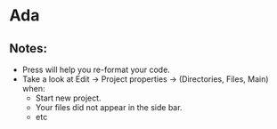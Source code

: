 # Ada

## Notes:
* Press <Tab> will help you re-format your code.
* Take a look at Edit -> Project properties -> (Directories, Files, Main) when:
  * Start new project.
  * Your files did not appear in the side bar.
  * etc
